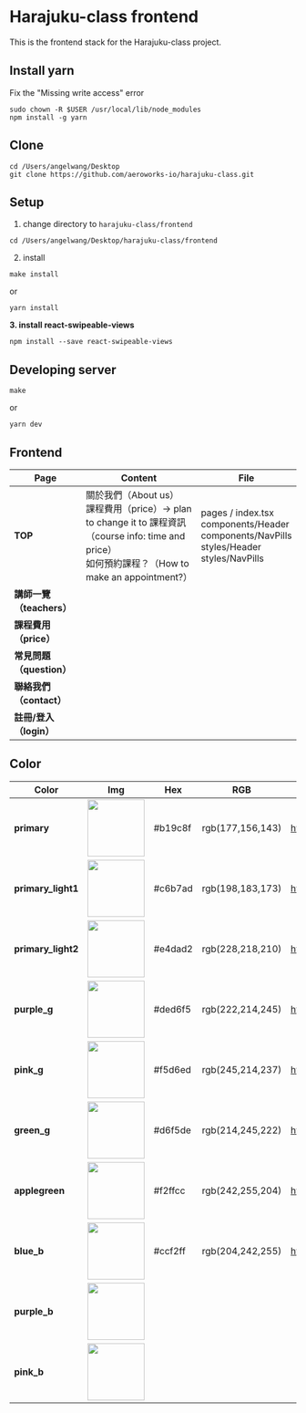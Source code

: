 # Harajuku-class frontend
This is the frontend stack for the Harajuku-class project.


## Install yarn
Fix the "Missing write access" error
```
sudo chown -R $USER /usr/local/lib/node_modules
npm install -g yarn
```


## Clone

```
cd /Users/angelwang/Desktop
git clone https://github.com/aeroworks-io/harajuku-class.git
```


## Setup
1. change directory to ```harajuku-class/frontend```
```
cd /Users/angelwang/Desktop/harajuku-class/frontend
```
2. install
```
make install
``` 
or 
```
yarn install
```
**3. install react-swipeable-views**
```
npm install --save react-swipeable-views
``` 


## Developing server

```shell
make
```
or
```shell
yarn dev
```


## Frontend


|Page|Content|File|
|---|---|---|
|**TOP**|關於我們（About us）<br/>課程費用（price）-> plan to change it to 課程資訊（course info: time and price）<br/>如何預約課程？（How to make an appointment?）|pages / index.tsx <br/>components/Header <br/>components/NavPills <br/>styles/Header<br/>styles/NavPills|
|**講師一覽（teachers）**| | |
|**課程費用（price）**| | |
|**常見問題（question）**| | |
|**聯絡我們（contact）**| | |
|**註冊/登入（login）**| | |



## Color


|Color|Img|Hex|RGB|Link|
|---|---|---|---|---|
|**primary**|<img src="https://www.colorhexa.com/b19c8f.png" width="100" height="100"/>|#b19c8f|rgb(177,156,143)|https://www.colorhexa.com/b19c8f|
|**primary_light1**|<img src="https://www.colorhexa.com/c6b7ad.png" width="100" height="100"/>|#c6b7ad|rgb(198,183,173)|https://www.colorhexa.com/c6b7ad|
|**primary_light2**|<img src="https://www.colorhexa.com/e4dad2.png" width="100" height="100"/>|#e4dad2|rgb(228,218,210)|https://www.colorhexa.com/e4dad2|
|**purple_g**|<img src="https://www.colorhexa.com/ded6f5.png" width="100" height="100"/>|#ded6f5|rgb(222,214,245)|https://www.colorhexa.com/ded6f5|
|**pink_g**|<img src="https://www.colorhexa.com/f5d6ed.png" width="100" height="100"/>|#f5d6ed|rgb(245,214,237)|https://www.colorhexa.com/f5d6ed|
|**green_g**|<img src="https://www.colorhexa.com/d6f5de.png" width="100" height="100"/>|#d6f5de|rgb(214,245,222)|https://www.colorhexa.com/d6f5de|
|**applegreen**|<img src="https://www.colorhexa.com/f2ffcc.png" width="100" height="100"/>|#f2ffcc|rgb(242,255,204)|https://www.colorhexa.com/f2ffcc|
|**blue_b**|<img src="https://www.colorhexa.com/ccf2ff.png" width="100" height="100"/>|#ccf2ff|rgb(204,242,255)|https://www.colorhexa.com/ccf2ff|
|**purple_b**|<img src="https://www.colorhexa.com/e4daff.png" width="100" height="100"/>||||
|**pink_b**|<img src="https://www.colorhexa.com/f5d6ff.png" width="100" height="100"/>||||


